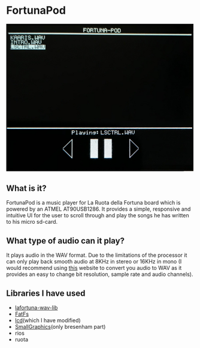 # FortunaPod

<img src="images/fpod.jpg" width="500" >

## What is it?
FortunaPod is a music player for La Ruota della Fortuna board which is powered by an ATMEL AT90USB1286. It provides a simple, responsive and intuitive UI for the user to scroll through and play the songs he has written to his micro sd-card.

## What type of audio can it play?
It plays audio in the WAV format. Due to the limitations of the processor it can only play back smooth audio at 8KHz in stereo or 16KHz in mono (I would recommend using [this](https://audio.online-convert.com/convert-to-wav) website to convert you audio to WAV as it provides an easy to change bit resolution, sample rate and audio channels).

## Libraries I have used
+ [lafortuna-wav-lib](https://github.com/fatcookies/lafortuna-wav-lib)
+ [FatFs](http://elm-chan.org/fsw/ff/00index_e.html)
+ [lcd](https://secure.ecs.soton.ac.uk/notes/comp2215/tasks/t02/t02ma.zip)(which I have modified)
+ [SmallGraphics](https://github.com/Nick-Bishop/SmallGraphics)(only bresenham part)
+ rios
+ ruota
